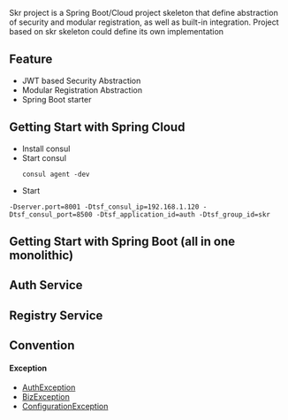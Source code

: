Skr project is a Spring Boot/Cloud project skeleton that define abstraction 
of security and modular registration, as well as built-in integration.
Project based on skr skeleton could define its own implementation 

## Feature
* JWT based Security Abstraction
* Modular Registration Abstraction
* Spring Boot starter 

## Getting Start with Spring Cloud
* Install consul
* Start consul 
    ```
    consul agent -dev
    ```
* Start 
```
-Dserver.port=8001 -Dtsf_consul_ip=192.168.1.120 -Dtsf_consul_port=8500 -Dtsf_application_id=auth -Dtsf_group_id=skr
```

## Getting Start with Spring Boot (all in one monolithic)

## Auth Service

## Registry Service

## Convention

#### Exception
* [AuthException](skr-common/src/main/java/org/skr/common/exception/AuthException.java)
* [BizException](skr-common/src/main/java/org/skr/common/exception/BizException.java)
* [ConfigurationException](skr-common/src/main/java/org/skr/common/exception/ConfException.java)

<!--
## Reference
* [Spring Cloud Feign](https://cloud.spring.io/spring-cloud-netflix/multi/multi_spring-cloud-feign.html)
* [lombok](https://projectlombok.org/features/all)
* [memcached](https://github.com/memcached/memcached/wiki/Commands)
* [GraphQL Java](https://www.graphql-java.com/documentation/master/)
* [Tencent Cloud TSF](https://cloud.tencent.com/document/product/649)
-->